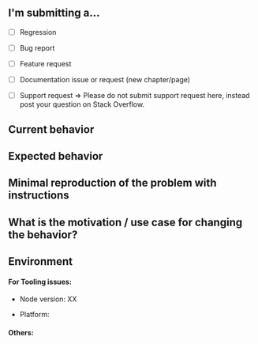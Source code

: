 <!--
PLEASE HELP US PROCESS GITHUB ISSUES FASTER BY PROVIDING THE FOLLOWING INFORMATION.

ISSUES MISSING IMPORTANT INFORMATION MAY BE CLOSED WITHOUT INVESTIGATION.
-->

## I'm submitting a...
<!--
Please search GitHub for a similar issue or PR before submitting.
Check one of the following options with "x" -->

- [ ] Regression <!--(a behavior that used to work and stopped working in a new release)-->
- [ ] Bug report
- [ ] Feature request
- [ ] Documentation issue or request (new chapter/page)
- [ ] Support request => Please do not submit support request here, instead post your question on Stack Overflow.


## Current behavior
<!-- Describe how the issue manifests. -->


## Expected behavior
<!-- Describe what the desired behavior would be. -->


## Minimal reproduction of the problem with instructions
<!-- Please share a repo, a gist, or step-by-step instructions. -->

## What is the motivation / use case for changing the behavior?
<!-- Describe the motivation or the concrete use case. -->


## Environment

#### For Tooling issues:
<!-- Run `node --version` -->
- Node version: XX

<!-- Mac, Linux, Windows -->
- Platform:

#### Others:
<!-- Anything else relevant?  Operating system version, IDE, package manager, ... -->
